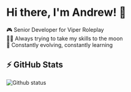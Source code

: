 # **Hi there, I'm Andrew!** 👋

<!--
**Andrew-J-Moore/Andrew-J-moore** is a ✨ _special_ ✨ repository because its `README.md` (this file) appears on your GitHub profile.

Here are some ideas to get you started:

- 🔭 I’m currently working on ...
- 🌱 I’m currently learning ...
- 👯 I’m looking to collaborate on ...
- 🤔 I’m looking for help with ...
- 💬 Ask me about ...
- 📫 How to reach me: ...
- 😄 Pronouns: ...
- ⚡ Fun fact: ...
-->
🎮 Senior Developer for Viper Roleplay <br>
👨‍🚀 Always trying to take my skills to the moon <br>
📖 Constantly evolving, constantly learning

<h2>⚡ GitHub Stats</h2>
<p align="left">
  <img src="https://github-readme-stats-five-lyart.vercel.app/api?username=Andrew-J-Moore&show_icons=true&layout=compact&theme=react&hide_border=true" alt="Github status" />
</p>
